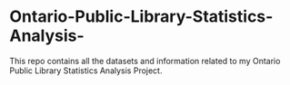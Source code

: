 # Ontario-Public-Library-Statistics-Analysis-
This repo contains all the datasets and information related to my Ontario Public Library Statistics Analysis Project.
